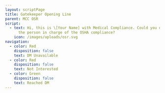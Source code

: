 ```yaml
---
layout: scriptPage
title: Gatekeeper Opening Line
parent: MCC OSR
script:
  - text: Hi, this is \[Your Name] with Medical Compliance. Could you direct me to
      the person in charge of the OSHA compliance?
    icon: /images/uploads/osr.svg
navigation:
  - color: Red
    disposition: false
    text: DM Unavailable
  - color: Red
    disposition: false
    text: Not Interested
  - color: Green
    disposition: false
    text: Reached DM
---
```

